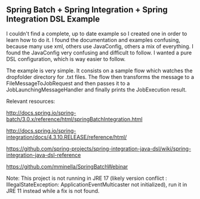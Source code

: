 ## Spring Batch + Spring Integration + Spring Integration DSL Example

I couldn't find a complete, up to date example so I created one in order to
learn how to do it.
I found the documentation and examples confusing, because many use xml, others
use JavaConfig, others a mix of everything.
I found the JavaConfig very confusing and difficult to follow.
I wanted a pure DSL configuration, which is way easier to follow.

The example is very simple.
It consists on a sample flow which watches the dropfolder directory for .txt
files.
The flow then transforms the message to a FileMessageToJobRequest and then
passes it to a JobLaunchingMessageHandler and finally prints the JobExecution
result.

Relevant resources:

http://docs.spring.io/spring-batch/3.0.x/reference/html/springBatchIntegration.html

http://docs.spring.io/spring-integration/docs/4.3.10.RELEASE/reference/html/

https://github.com/spring-projects/spring-integration-java-dsl/wiki/spring-integration-java-dsl-reference

https://github.com/mminella/SpringBatchWebinar

Note: This project is not running in JRE 17 (likely version conflict : IllegalStateException: ApplicationEventMulticaster not initialized), run it in JRE 11 instead while a fix is not found.
